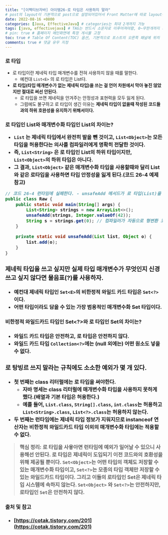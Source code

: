 ```yaml
---
title: "[이펙티브자바] 아이템26-로 타입은 사용하지 말라"
# post의 layout이 기본적으로 post으로 설정되어있어서 Front Matter에 따로 layout변수를 만들어 주지 않아도 된다.
date: 2022-08-16 +0800
categories: [Java, EffectiveJava] # categories는 최대 2개까지 가능
tags: [java, effectivejava] # TAG는 반드시 소문자로 이루어져야함, 0~무한개까지 지정 가능
# pin: true # 홈페이지 메인화면에 특정 게시물 고정
toc: true # Table Of Content(TOC) 옵션, 기본적으로 포스트의 오른쪽 패널에 위치
comments: true # 댓글 유무 지정
---
```


### 로 타입
- 로 타입이란 제네릭 타입 매개변수를 전혀 사용하지 않을 때를 말한다.
    - 예컨대 `List<E>` 의 로 타입은 List다.
- <b>로 타입(타입 매개변수가 없는 제네릭 타입)을 쓰는 걸 언어 차원에서 막아 놓진 않았지만 절대로 써선 안된다.</b>
    - 로 타입을 쓰면 제네릭을 안겨주는 안정성과 표현력을 모두 잃게 된다.
    - 그럼에도 불구하고 로 타입이 생긴 이유는 <b>제네릭 타입이 없을때 작성된 코드들과의 하위 호완성을 유지하기 위해서이다.</b>

### 로 타입인 List와 매개변수화 타입인 List<Object>의 차이는?
- `List` 는 제네릭 타입에서 완전히 발을 뺀 것이고, `List<Object>`는 모든 타입을 허용한다는 의사를 컴파일러에게 명확히 전달한 것이다.
- 즉, `List<String>`  은 로 타입인 List의 하위 타입이지만, `List<Object>`의 하위 타입은 아니다.
- 그 결과, `List<Object>` 같은 매개변수화 타입을 사용할때와 달리 List와 같은 로타입을 사용하면 타입 안정성을 잃게 된다.(코드 26-4 예제 참고)


```java
// 코드 26-4 런타임에 실패한다. - unsafeAdd 메서드가 로 타입(List)을 사용 (156-157쪽)
public class Raw {
    public static void main(String[] args) {
        List<String> strings = new ArrayList<>();
        unsafeAdd(strings, Integer.valueOf(42));
        String s = strings.get(0); // 컴파일러가 자동으로 형변환 코드를 넣어준다. 런타임시 형변환을 실행하려 할때 ClassCastException 이 발생한다!!!
    }

    private static void unsafeAdd(List list, Object o) {
        list.add(o);
    }
}
```

### 제네릭 타입을 쓰고 싶지만 실제 타입 매개변수가 무엇인지 신경쓰고 싶지 않다면 물음표(?)를 사용하자.
- 예컨대 제네릭 타입인 `Set<E>`의 비한정적 와일드 카드 타입은 `Set<?>` 이다.
- 어떤 타입이라도 담을 수 있는 가장 범용적인 매개변수화 Set 타입이다.

#### 비한정적 와일드카드 타입인 Set<?>와 로 타입인 Set의 차이는?
- 와일드 카드 타입은 안전하고, 로 타입은 안전하지 않다.
- 와일드 카드 타입 `Collection<?>`에는 (null 외에는) 어떤 원소도 넣을 수 없다.

### 로 탕빙르 쓰지 말라는 규칙에도 소소한 예외가 몇 개 있다.
- 첫 번째는 class 리터럴에는 로 타입을 써야한다.
    - 자바 명세는 class 리터럴에 매개변수화 타입을 사용하지 못하게 했다.(배열과 기본 타입은 허용한다.)
    - 예를 들어, `List.class`, `String[].class`, `int.class`는 허용하고 `List<String>.class`, `List<?>.class`는 허용하지 않는다.
- 두 번째는 런타임에는 제네릭 타입 정보가 지워지므로 instanceof 연산자는 비한정적 와일드카드 타입 이외의 매개변수화 타입에는 적용할 수 없다.

> **핵심 정리**: 로 타입을 사욯아면 런타임에 예외가 일어날 수 있으니 사용해선 안된다. 로 타입은 제네릭이 도입되기 이전 코드와의 호환성을 위해 제공될 뿐이다. `Set<Object>`는 어떤 타입의 객체도 저장할 수 있는 매개변수화 타입이고, `Set<?>`는 모종의 타입 객체만 저장할 수 있는 와일드카드 타입이다. 그리고 이들의 로타입인 Set은 제네릭 타입 시스템에 속하지 않는다. `Set<Object>` 와 `Set<?>`는 안전하지만, 로타입인 `Set`은 안전하지 않다.

#### 출처 및 참고
- [https://cotak.tistory.com/201](https://cotak.tistory.com/201)
